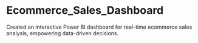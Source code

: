 # Ecommerce_Sales_Dashboard
Created an interactive Power BI dashboard for real-time ecommerce sales analysis, empowering data-driven decisions.
